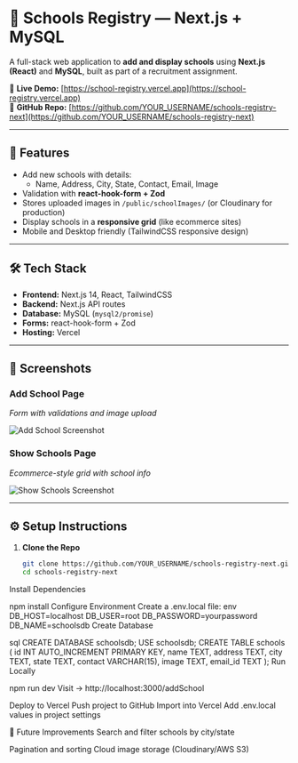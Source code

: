 # 🏫 Schools Registry — Next.js + MySQL

A full-stack web application to **add and display schools** using **Next.js (React)** and **MySQL**, built as part of a recruitment assignment.

🔗 **Live Demo:** [https://school-registry.vercel.app](https://school-registry.vercel.app)  
📂 **GitHub Repo:** [https://github.com/YOUR_USERNAME/schools-registry-next](https://github.com/YOUR_USERNAME/schools-registry-next)

---

## 🚀 Features
- Add new schools with details:
  - Name, Address, City, State, Contact, Email, Image
- Validation with **react-hook-form + Zod**
- Stores uploaded images in `/public/schoolImages/` (or Cloudinary for production)
- Display schools in a **responsive grid** (like ecommerce sites)
- Mobile and Desktop friendly (TailwindCSS responsive design)

---

## 🛠️ Tech Stack
- **Frontend:** Next.js 14, React, TailwindCSS
- **Backend:** Next.js API routes
- **Database:** MySQL (`mysql2/promise`)
- **Forms:** react-hook-form + Zod
- **Hosting:** Vercel

---

## 📸 Screenshots

### Add School Page
_Form with validations and image upload_

![Add School Screenshot](public/demo/addSchool.png)

### Show Schools Page
_Ecommerce-style grid with school info_

![Show Schools Screenshot](public/demo/showSchools.png)

---

## ⚙️ Setup Instructions

1. **Clone the Repo**
   ```bash
   git clone https://github.com/YOUR_USERNAME/schools-registry-next.git
   cd schools-registry-next
Install Dependencies

npm install
Configure Environment
Create a .env.local file:
env
DB_HOST=localhost
DB_USER=root
DB_PASSWORD=yourpassword
DB_NAME=schoolsdb
Create Database

sql
CREATE DATABASE schoolsdb;
USE schoolsdb;
CREATE TABLE schools (
  id INT AUTO_INCREMENT PRIMARY KEY,
  name TEXT,
  address TEXT,
  city TEXT,
  state TEXT,
  contact VARCHAR(15),
  image TEXT,
  email_id TEXT
);
Run Locally

npm run dev
Visit → http://localhost:3000/addSchool

Deploy to Vercel
Push project to GitHub
Import into Vercel
Add .env.local values in project settings

🎯 Future Improvements
Search and filter schools by city/state

Pagination and sorting
Cloud image storage (Cloudinary/AWS S3)
